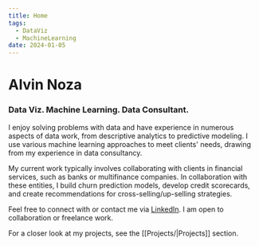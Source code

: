 ```yaml
---
title: Home
tags:
  - DataViz
  - MachineLearning
date: 2024-01-05
---
```


# Alvin Noza
### Data Viz. Machine Learning. Data Consultant. 

I enjoy solving problems with data and have experience in numerous aspects of data work, from descriptive analytics to predictive modeling. I use various machine learning approaches to meet clients' needs, drawing from my experience in data consultancy.

My current work typically involves collaborating with clients in financial services, such as banks or multifinance companies. In collaboration with these entities, I build churn prediction models, develop credit scorecards, and create recommendations for cross-selling/up-selling strategies.

Feel free to connect with or contact me via [LinkedIn](https://www.linkedin.com/in/alvin-n-802a65226/). I am open to collaboration or freelance work.

For a closer look at my projects, see the [[Projects/|Projects]] section.